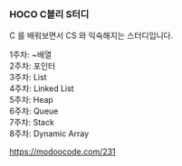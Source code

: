 ### HOCO C블리 S터디

C 를 배워보면서 CS 와 익숙해지는 스터디입니다.  

1주차: ~배열  
2주차: 포인터  
3주차: List  
4주차: Linked List  
5주차: Heap  
6주차: Queue  
7주차: Stack  
8주차: Dynamic Array  

https://modoocode.com/231
